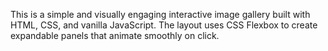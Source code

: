 This is a simple and visually engaging interactive image gallery built with HTML, CSS, and vanilla JavaScript. The layout uses CSS Flexbox to create expandable panels that animate smoothly on click.